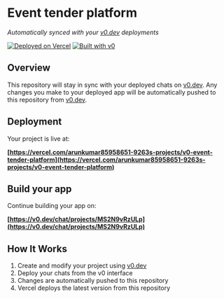 # Event tender platform

*Automatically synced with your [v0.dev](https://v0.dev) deployments*

[![Deployed on Vercel](https://img.shields.io/badge/Deployed%20on-Vercel-black?style=for-the-badge&logo=vercel)](https://vercel.com/arunkumar85958651-9263s-projects/v0-event-tender-platform)
[![Built with v0](https://img.shields.io/badge/Built%20with-v0.dev-black?style=for-the-badge)](https://v0.dev/chat/projects/MS2N9vRzULp)

## Overview

This repository will stay in sync with your deployed chats on [v0.dev](https://v0.dev).
Any changes you make to your deployed app will be automatically pushed to this repository from [v0.dev](https://v0.dev).

## Deployment

Your project is live at:

**[https://vercel.com/arunkumar85958651-9263s-projects/v0-event-tender-platform](https://vercel.com/arunkumar85958651-9263s-projects/v0-event-tender-platform)**

## Build your app

Continue building your app on:

**[https://v0.dev/chat/projects/MS2N9vRzULp](https://v0.dev/chat/projects/MS2N9vRzULp)**

## How It Works

1. Create and modify your project using [v0.dev](https://v0.dev)
2. Deploy your chats from the v0 interface
3. Changes are automatically pushed to this repository
4. Vercel deploys the latest version from this repository